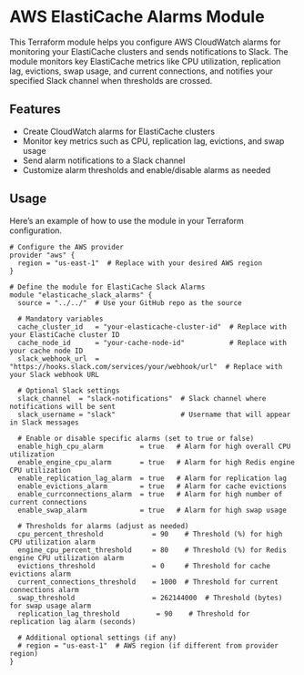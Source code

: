 # AWS ElastiCache Alarms Module

This Terraform module helps you configure AWS CloudWatch alarms for monitoring your ElastiCache clusters and sends notifications to Slack. The module monitors key ElastiCache metrics like CPU utilization, replication lag, evictions, swap usage, and current connections, and notifies your specified Slack channel when thresholds are crossed.

## Features

- Create CloudWatch alarms for ElastiCache clusters
- Monitor key metrics such as CPU, replication lag, evictions, and swap usage
- Send alarm notifications to a Slack channel
- Customize alarm thresholds and enable/disable alarms as needed

## Usage

Here’s an example of how to use the module in your Terraform configuration.

```hcl
# Configure the AWS provider
provider "aws" {
  region = "us-east-1"  # Replace with your desired AWS region
}

# Define the module for ElastiCache Slack Alarms
module "elasticache_slack_alarms" {
  source = "../../"  # Use your GitHub repo as the source

  # Mandatory variables
  cache_cluster_id   = "your-elasticache-cluster-id"  # Replace with your ElastiCache cluster ID
  cache_node_id      = "your-cache-node-id"           # Replace with your cache node ID
  slack_webhook_url  = "https://hooks.slack.com/services/your/webhook/url"  # Replace with your Slack webhook URL

  # Optional Slack settings
  slack_channel  = "slack-notifications"  # Slack channel where notifications will be sent
  slack_username = "slack"                # Username that will appear in Slack messages

  # Enable or disable specific alarms (set to true or false)
  enable_high_cpu_alarm         = true   # Alarm for high overall CPU utilization
  enable_engine_cpu_alarm       = true   # Alarm for high Redis engine CPU utilization
  enable_replication_lag_alarm  = true   # Alarm for replication lag
  enable_evictions_alarm        = true   # Alarm for cache evictions
  enable_currconnections_alarm  = true   # Alarm for high number of current connections
  enable_swap_alarm             = true   # Alarm for high swap usage

  # Thresholds for alarms (adjust as needed)
  cpu_percent_threshold            = 90    # Threshold (%) for high CPU utilization alarm
  engine_cpu_percent_threshold     = 80    # Threshold (%) for Redis engine CPU utilization alarm
  evictions_threshold              = 0     # Threshold for cache evictions alarm
  current_connections_threshold    = 1000  # Threshold for current connections alarm
  swap_threshold                   = 262144000  # Threshold (bytes) for swap usage alarm
  replication_lag_threshold         = 90    # Threshold for replication lag alarm (seconds)

  # Additional optional settings (if any)
  # region = "us-east-1"  # AWS region (if different from provider region)
}
